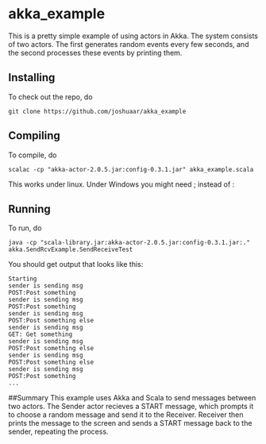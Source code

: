 akka_example
============

This is a pretty simple example of using actors in Akka.
The system consists of two actors. The first generates 
random events every few seconds, and the second processes
these events by printing them.

## Installing

To check out the repo, do 

	git clone https://github.com/joshuaar/akka_example

## Compiling

To compile, do 

	scalac -cp "akka-actor-2.0.5.jar:config-0.3.1.jar" akka_example.scala

This works under linux. Under Windows you might need ; instead of :

## Running

To run, do

	java -cp "scala-library.jar:akka-actor-2.0.5.jar:config-0.3.1.jar:." akka.SendRcvExample.SendReceiveTest

You should get output that looks like this:

	Starting
	sender is sending msg
	POST:Post something
	sender is sending msg
	POST:Post something
	sender is sending msg
	POST:Post something else
	sender is sending msg
	GET: Get something
	sender is sending msg
	POST:Post something else
	sender is sending msg
	POST:Post something else
	sender is sending msg
	POST:Post something
	...

##Summary
This example uses Akka and Scala to send messages between two actors.
The Sender actor recieves a START message, which prompts it to choose
a random message and send it to the Receiver. Receiver then prints 
the message to the screen and sends a START message back to the
sender, repeating the process.


